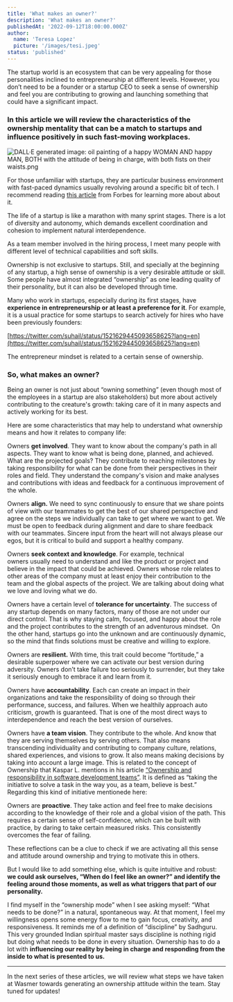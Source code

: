 ```yaml
---
title: 'What makes an owner?'
description: 'What makes an owner?'
publishedAt: '2022-09-12T18:00:00.000Z'
author:
  name: 'Teresa Lopez'
  picture: '/images/tesi.jpeg'
status: 'published'
---
```


The startup world is an ecosystem that can be very appealing for those personalities inclined to entrepreneurship at different levels. However, you don’t need to be a founder or a startup CEO to seek a sense of ownership and feel you are contributing to growing and launching something that could have a significant impact.

### In this article we will review the characteristics of the ownership mentality that can be a match to startups and influence positively in such fast-moving workplaces.

![DALL·E generated image: oil painting of a happy WOMAN AND happy MAN, BOTH with the attitude of being in charge, with both fists on their waists.png](/images/empowering_ownership.png)

For those unfamiliar with startups, they are particular business environment with fast-paced dynamics usually revolving around a specific bit of tech. I recommend reading [this article](https://www.forbes.com/advisor/investing/what-is-a-startup/) from Forbes for learning more about about it.

The life of a startup is like a marathon with many sprint stages. There is a lot of diversity and autonomy, which demands excellent coordination and cohesion to implement natural interdependence.

As a team member involved in the hiring process, I meet many people with different level of technical capabilities and soft skills.

Ownership is not exclusive to startups. Still, and specially at the beginning of any startup, a high sense of ownership is a very desirable attitude or skill. Some people have almost integrated “ownership” as one leading quality of their personality, but it can also be developed through time.

Many who work in startups, especially during its first stages, have **experience in entrepreneurship or at least a preference for it**. For example, it is a usual practice for some startups to search actively for hires who have been previously founders:

[https://twitter.com/suhail/status/1521629445093658625?lang=en](https://twitter.com/suhail/status/1521629445093658625?lang=en)

The entrepreneur mindset is related to a certain sense of ownership.

### So, what makes an owner?

Being an owner is not just about “owning something” (even though most of the employees in a startup are also stakeholders) but more about actively contributing to the creature's growth: taking care of it in many aspects and actively working for its best.

Here are some characteristics that may help to understand what ownership means and how it relates to company life:

Owners **get involved**. They want to know about the company's path in all aspects. They want to know what is being done, planned, and achieved. What are the projected goals? They contribute to reaching milestones by taking responsibility for what can be done from their perspectives in their roles and field. They understand the company's vision and make analyses and contributions with ideas and feedback for a continuous improvement of the whole.

Owners **align.** We need to sync continuously to ensure that we share points of view with our teammates to get the best of our shared perspective and agree on the steps we individually can take to get where we want to get. We must be open to feedback during alignment and dare to share feedback with our teammates. Sincere input from the heart will not always please our egos, but it is critical to build and support a healthy company.

Owners **seek context and knowledge**. For example, technical owners usually need to understand and like the product or project and believe in the impact that could be achieved. Owners whose role relates to other areas of the company must at least enjoy their contribution to the team and the global aspects of the project. We are talking about doing what we love and loving what we do.

Owners have a certain level of **tolerance for uncertainty**. The success of any startup depends on many factors, many of those are not under our direct control. That is why staying calm, focused, and happy about the role and the project contributes to the strength of an adventurous mindset.  On the other hand, startups go into the unknown and are continuously dynamic, so the mind that finds solutions must be creative and willing to explore.

Owners are **resilient.** With time, this trait could become “fortitude,” a desirable superpower where we can activate our best version during adversity. Owners don’t take failure too seriously to surrender, but they take it seriously enough to embrace it and learn from it.

Owners have **accountability**. Each can create an impact in their organizations and take the responsibility of doing so through their performance, success, and failures. When we healthily approach auto criticism, growth is guaranteed. That is one of the most direct ways to interdependence and reach the best version of ourselves.

Owners have **a team vision**. They contribute to the whole. And know that they are serving themselves by serving others. That also means transcending individuality and contributing to company culture, relations, shared experiences, and visions to grow. It also means making decisions by taking into account a large image. This is related to the concept of Ownership that Kaspar L. mentions in his article [“Ownership and responsibility in software development teams”](https://www.linkedin.com/pulse/ownership-responsibility-software-development-teams-kaspar-lyngsie/). It is defined as “taking the initiative to solve a task in the way you, as a team, believe is best.” Regarding this kind of initiative mentionede here:

Owners are **proactive**. They take action and feel free to make decisions according to the knowledge of their role and a global vision of the path. This requires a certain sense of self-confidence, which can be built with practice, by daring to take certain measured risks. This consistently overcomes the fear of failing.

These reflections can be a clue to check if we are activating all this sense and attitude around ownership and trying to motivate this in others.

But I would like to add something else, which is quite intuitive and robust: **we could ask ourselves, “When do I feel like an owner?” and identify the feeling around those moments, as well as what triggers that part of our personality.**

I find myself in the “ownership mode” when I see asking myself: “What needs to be done?” in a natural, spontaneous way. At that moment, I feel my willingness opens some energy flow to me to gain focus, creativity, and responsiveness. It reminds me of a definition of “discipline” by Sadhguru. This very grounded Indian spiritual master says discipline is nothing rigid but doing what needs to be done in every situation. Ownership has to do a lot with **influencing our reality by being in charge and responding from the inside to what is presented to us.**

---

In the next series of these articles, we will review what steps we have taken at Wasmer towards generating an ownership attitude within the team. Stay tuned for updates!
